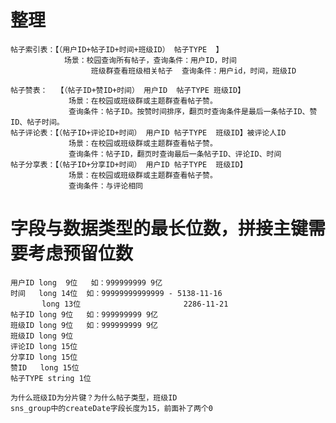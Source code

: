 # 整理
    帖子索引表：【（用户ID+帖子ID+时间+班级ID） 帖子TYPE  】
                场景：校园查询所有帖子，查询条件：用户ID，时间
                      班级群查看班级相关帖子  查询条件：用户id，时间，班级ID

    帖子赞表：  【（帖子ID+赞ID+时间） 用户ID  帖子TYPE 班级ID】
                 场景：在校园或班级群或主题群查看帖子赞。
                 查询条件：帖子ID。按赞时间排序，翻页时查询条件是最后一条帖子ID、赞ID、帖子时间。
    帖子评论表：【（帖子ID+评论ID+时间） 用户ID 帖子TYPE  班级ID】被评论人ID
                 场景：在校园或班级群或主题群查看帖子赞。
                 查询条件：帖子ID，翻页时查询最后一条帖子ID、评论ID、时间
    帖子分享表：【（帖子ID+分享ID+时间） 用户ID 帖子TYPE  班级ID】
                 场景：在校园或班级群或主题群查看帖子赞。
                 查询条件：与评论相同

# 字段与数据类型的最长位数，拼接主键需要考虑预留位数
	用户ID long  9位   如：999999999 9亿
	时间   long 14位  如：99999999999999 - 5138-11-16
		   long 13位                       2286-11-21
	帖子ID long 9位   如：999999999 9亿
	班级ID long 9位   如：999999999 9亿
	班级ID long 9位
    评论ID long 15位
	分享ID long 15位
	赞ID   long 15位
	帖子TYPE string 1位

    为什么班级ID为分片键？为什么帖子类型，班级ID
    sns_group中的createDate字段长度为15，前面补了两个0